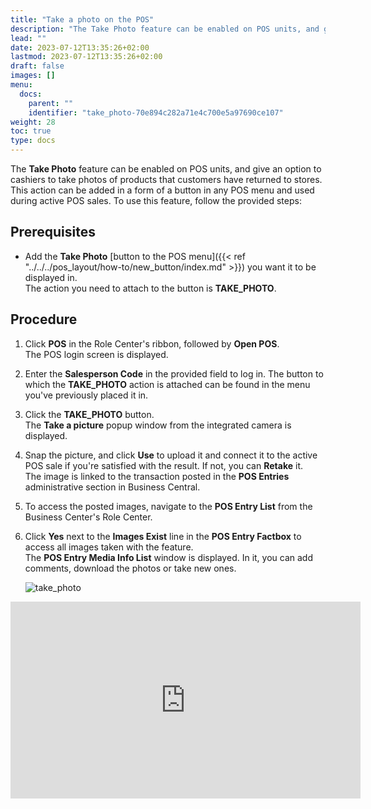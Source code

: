 ```yaml
---
title: "Take a photo on the POS"
description: "The Take Photo feature can be enabled on POS units, and give an option to cashiers to take photos of products that customers have returned to stores."
lead: ""
date: 2023-07-12T13:35:26+02:00
lastmod: 2023-07-12T13:35:26+02:00
draft: false
images: []
menu:
  docs:
    parent: ""
    identifier: "take_photo-70e894c282a71e4c700e5a97690ce107"
weight: 28
toc: true
type: docs
---
```


The **Take Photo** feature can be enabled on POS units, and give an option to cashiers to take photos of products that customers have returned to stores. This action can be added in a form of a button in any POS menu and used during active POS sales. To use this feature, follow the provided steps:

## Prerequisites

- Add the **Take Photo** [button to the POS menu]({{< ref "../../../pos_layout/how-to/new_button/index.md" >}}) you want it to be displayed in.       
  The action you need to attach to the button is **TAKE_PHOTO**.

## Procedure

1. Click **POS** in the Role Center's ribbon, followed by **Open POS**.     
   The POS login screen is displayed.
2. Enter the **Salesperson Code** in the provided field to log in.
   The button to which the **TAKE_PHOTO** action is attached can be found in the menu you've previously placed it in.
3. Click the **TAKE_PHOTO** button.    
   The **Take a picture** popup window from the integrated camera is displayed.    
4. Snap the picture, and click **Use** to upload it and connect it to the active POS sale if you're satisfied with the result. If not, you can **Retake** it.      
   The image is linked to the transaction posted in the **POS Entries** administrative section in Business Central.
5. To access the posted images, navigate to the **POS Entry List** from the Business Center's Role Center. 
6. Click **Yes** next to the **Images Exist** line in the **POS Entry Factbox** to access all images taken with the feature.     
   The **POS Entry Media Info List** window is displayed. In it, you can add comments, download the photos or take new ones.

    ![take_photo](take_photo_feature.PNG)

<iframe width="560" height="315" src="https://www.youtube.com/embed/XmVeUrNa42U" title="YouTube video player" frameborder="0" allow="accelerometer; autoplay; clipboard-write; encrypted-media; gyroscope; picture-in-picture; web-share" allowfullscreen></iframe>
